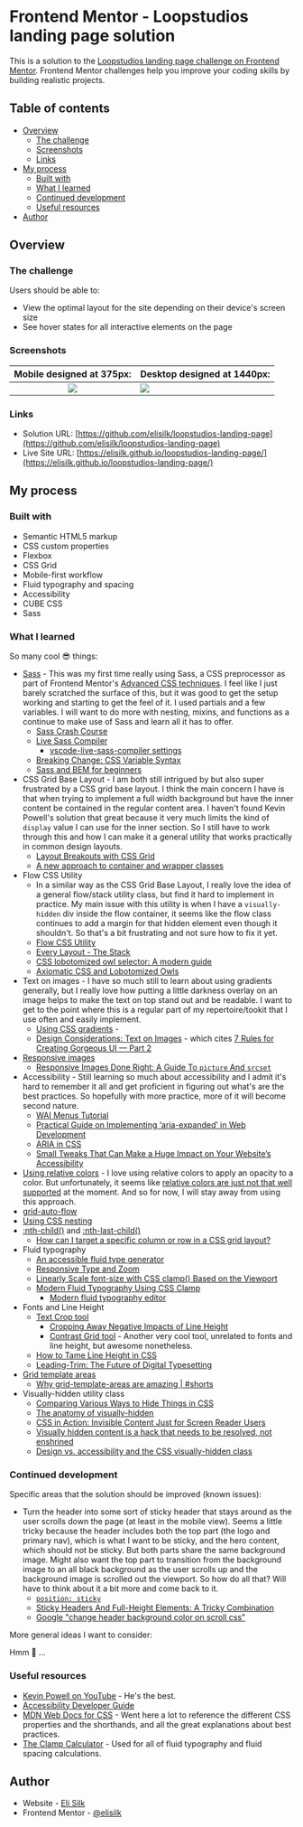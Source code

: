 # Frontend Mentor - Loopstudios landing page solution

This is a solution to the [Loopstudios landing page challenge on Frontend Mentor](https://www.frontendmentor.io/challenges/loopstudios-landing-page-N88J5Onjw). Frontend Mentor challenges help you improve your coding skills by building realistic projects.

## Table of contents

- [Overview](#overview)
  - [The challenge](#the-challenge)
  - [Screenshots](#screenshots)
  - [Links](#links)
- [My process](#my-process)
  - [Built with](#built-with)
  - [What I learned](#what-i-learned)
  - [Continued development](#continued-development)
  - [Useful resources](#useful-resources)
- [Author](#author)

## Overview

### The challenge

Users should be able to:

- View the optimal layout for the site depending on their device's screen size
- See hover states for all interactive elements on the page

### Screenshots

|        Mobile designed at 375px:         | Desktop designed at 1440px:               |
| :--------------------------------------: | ----------------------------------------- |
| ![](./screenshots/screenshot-mobile.png) | ![](./screenshots/screenshot-desktop.png) |

### Links

- Solution URL: [https://github.com/elisilk/loopstudios-landing-page](https://github.com/elisilk/loopstudios-landing-page)
- Live Site URL: [https://elisilk.github.io/loopstudios-landing-page/](https://elisilk.github.io/loopstudios-landing-page/)

## My process

### Built with

- Semantic HTML5 markup
- CSS custom properties
- Flexbox
- CSS Grid
- Mobile-first workflow
- Fluid typography and spacing
- Accessibility
- CUBE CSS
- Sass

### What I learned

So many cool 😎 things:

- [Sass](https://sass-lang.com/) - This was my first time really using Sass, a CSS preprocessor as part of Frontend Mentor's [Advanced CSS techniques](https://www.frontendmentor.io/learning-paths/advanced-css-techniques-vdOtKjIC4V). I feel like I just barely scratched the surface of this, but it was good to get the setup working and starting to get the feel of it. I used partials and a few variables. I will want to do more with nesting, mixins, and functions as a continue to make use of Sass and learn all it has to offer.
  - [Sass Crash Course](https://youtu.be/nu5mdN2JIwM?si=GWKL5R2W1x_aYY2I)
  - [Live Sass Compiler](https://marketplace.visualstudio.com/items?itemName=ritwickdey.live-sass)
    - [vscode-live-sass-compiler settings](https://github.com/ritwickdey/vscode-live-sass-compiler/blob/master/docs/settings.md)
  - [Breaking Change: CSS Variable Syntax](https://sass-lang.com/documentation/breaking-changes/css-vars/)
  - [Sass and BEM for beginners](https://youtu.be/jfMHA8SqUL4?si=5eCoq7d0kS4Mr2BR)
- CSS Grid Base Layout - I am both still intrigued by but also super frustrated by a CSS grid base layout. I think the main concern I have is that when trying to implement a full width background but have the inner content be contained in the regular content area. I haven't found Kevin Powell's solution that great because it very much limits the kind of `display` value I can use for the inner section. So I still have to work through this and how I can make it a general utility that works practically in common design layouts.
  - [Layout Breakouts with CSS Grid](https://ryanmulligan.dev/blog/layout-breakouts/)
  - [A new approach to container and wrapper classes](https://youtu.be/c13gpBrnGEw?si=8mu38I0Mg0vXNgBC)
- Flow CSS Utility
  - In a similar way as the CSS Grid Base Layout, I really love the idea of a general flow/stack utility class, but find it hard to implement in practice. My main issue with this utility is when I have a `visually-hidden` div inside the flow container, it seems like the flow class continues to add a margin for that hidden element even though it shouldn't. So that's a bit frustrating and not sure how to fix it yet.
  - [Flow CSS Utility](https://piccalil.li/blog/flow-utility/)
  - [Every Layout - The Stack](https://every-layout.dev/layouts/stack/)
  - [CSS lobotomized owl selector: A modern guide](https://blog.logrocket.com/css-lobotomized-owl-selector-modern-guide/)
  - [Axiomatic CSS and Lobotomized Owls](https://alistapart.com/article/axiomatic-css-and-lobotomized-owls/)
- Text on images - I have so much still to learn about using gradients generally, but I really love how putting a little darkness overlay on an image helps to make the text on top stand out and be readable. I want to get to the point where this is a regular part of my repertoire/tookit that I use often and easily implement.
  - [Using CSS gradients](https://developer.mozilla.org/en-US/docs/Web/CSS/CSS_images/Using_CSS_gradients) -
  - [Design Considerations: Text on Images](https://css-tricks.com/design-considerations-text-images/) - which cites [7 Rules for Creating Gorgeous UI — Part 2](https://medium.com/@erikdkennedy/7-rules-for-creating-gorgeous-ui-part-2-430de537ba96)
- [Responsive images](https://developer.mozilla.org/en-US/docs/Learn/HTML/Multimedia_and_embedding/Responsive_images)
  - [Responsive Images Done Right: A Guide To `picture` And `srcset`](https://www.smashingmagazine.com/2014/05/responsive-images-done-right-guide-picture-srcset/)
- Accessibility - Still learning so much about accessibility and I admit it's hard to remember it all and get proficient in figuring out what's are the best practices. So hopefully with more practice, more of it will become second nature.
  - [WAI Menus Tutorial](https://www.w3.org/WAI/tutorials/menus/)
  - [Practical Guide on Implementing ‘aria-expanded’ in Web Development](https://www.a11y-collective.com/blog/aria-expanded/)
  - [ARIA in CSS](https://css-tricks.com/aria-in-css/)
  - [Small Tweaks That Can Make a Huge Impact on Your Website’s Accessibility](https://css-tricks.com/small-tweaks-can-make-huge-impact-websites-accessibility/)
- [Using relative colors](https://developer.mozilla.org/en-US/docs/Web/CSS/CSS_colors/Relative_colors) - I love using relative colors to apply an opacity to a color. But unfortunately, it seems like [relative colors are just not that well supported](https://caniuse.com/css-relative-colors) at the moment. And so for now, I will stay away from using this approach.
- [grid-auto-flow](https://developer.mozilla.org/en-US/docs/Web/CSS/grid-auto-flow)
- [Using CSS nesting](https://developer.mozilla.org/en-US/docs/Web/CSS/CSS_nesting/Using_CSS_nesting)
- [:nth-child()](https://developer.mozilla.org/en-US/docs/Web/CSS/:nth-child) and [:nth-last-child()](https://developer.mozilla.org/en-US/docs/Web/CSS/:nth-last-child)
  - [How can I target a specific column or row in a CSS grid layout?](https://stackoverflow.com/questions/46308048/how-can-i-target-a-specific-column-or-row-in-a-css-grid-layout)
- Fluid typography
  - [An accessible fluid type generator](https://fluid.style/type?min=2.25&max=4.5&min-bp=20&max-bp=77.5&unit=%22rem%22)
  - [Responsive Type and Zoom](https://adrianroselli.com/2019/12/responsive-type-and-zoom.html)
  - [Linearly Scale font-size with CSS clamp() Based on the Viewport](https://css-tricks.com/linearly-scale-font-size-with-css-clamp-based-on-the-viewport/)
  - [Modern Fluid Typography Using CSS Clamp](https://www.smashingmagazine.com/2022/01/modern-fluid-typography-css-clamp/)
    - [Modern fluid typography editor](https://modern-fluid-typography.vercel.app/)
- Fonts and Line Height
  - [Text Crop tool](https://text-crop.eightshapes.com/?typeface-selection=google-font&typeface=Josefin%20Sans&custom-typeface-name=Helvetica&custom-typeface-url=&custom-typeface-weight=400&custom-typeface-style=normal&weight-and-style=300&size=72&line-height=1&top-crop=2&bottom-crop=18)
    - [Cropping Away Negative Impacts of Line Height](https://medium.com/eightshapes-llc/cropping-away-negative-impacts-of-line-height-84d744e016ce)
    - [Contrast Grid tool](https://contrast-grid.eightshapes.com/?version=1.1.0&background-colors=&foreground-colors=%23FFFFFF%2C%20White%0D%0A%23F2F2F2%0D%0A%23DDDDDD%0D%0A%23CCCCCC%0D%0A%23888888%0D%0A%23404040%2C%20Charcoal%0D%0A%23000000%2C%20Black%0D%0A%232F78C5%2C%20Effective%20on%20Extremes%0D%0A%230F60B6%2C%20Effective%20on%20Lights%0D%0A%23398EEA%2C%20Ineffective%0D%0A&es-color-form__tile-size=compact&es-color-form__show-contrast=aaa&es-color-form__show-contrast=aa&es-color-form__show-contrast=aa18&es-color-form__show-contrast=dnp) - Another very cool tool, unrelated to fonts and line height, but awesome nonetheless.
  - [How to Tame Line Height in CSS](https://css-tricks.com/how-to-tame-line-height-in-css/)
  - [Leading-Trim: The Future of Digital Typesetting](https://medium.com/microsoft-design/leading-trim-the-future-of-digital-typesetting-d082d84b202)
- [Grid template areas](https://developer.mozilla.org/en-US/docs/Web/CSS/grid-template-areas)
  - [Why grid-template-areas are amazing | #shorts](https://youtu.be/sYDQBfSQFRI?si=GWBRt-idYdgoYdMJ)
- Visually-hidden utility class
  - [Comparing Various Ways to Hide Things in CSS](https://css-tricks.com/comparing-various-ways-to-hide-things-in-css/)
  - [The anatomy of visually-hidden](https://www.tpgi.com/the-anatomy-of-visually-hidden/)
  - [CSS in Action: Invisible Content Just for Screen Reader Users](https://webaim.org/techniques/css/invisiblecontent/)
  - [Visually hidden content is a hack that needs to be resolved, not enshrined](https://www.scottohara.me/blog/2023/03/21/visually-hidden-hack.html)
  - [Design vs. accessibility and the CSS visually-hidden class](https://blog.logrocket.com/design-accessibility-css-visually-hidden-class)

### Continued development

Specific areas that the solution should be improved (known issues):

- Turn the header into some sort of sticky header that stays around as the user scrolls down the page (at least in the mobile view). Seems a little tricky because the header includes both the top part (the logo and primary nav), which is what I want to be sticky, and the hero content, which should not be sticky. But both parts share the same background image. Might also want the top part to transition from the background image to an all black background as the user scrolls up and the background image is scrolled out the viewport. So how do all that? Will have to think about it a bit more and come back to it.
  - [`position: sticky`](https://developer.mozilla.org/en-US/docs/Web/CSS/position#sticky)
  - [Sticky Headers And Full-Height Elements: A Tricky Combination](https://www.smashingmagazine.com/2024/09/sticky-headers-full-height-elements-tricky-combination/)
  - [Google "change header background color on scroll css"](https://www.google.com/search?q=change+header+background+color+on+scroll+css)

More general ideas I want to consider:

Hmm 🤔 ...

### Useful resources

- [Kevin Powell on YouTube](https://www.youtube.com/@KevinPowell) - He's the best.
- [Accessibility Developer Guide](https://www.accessibility-developer-guide.com/)
- [MDN Web Docs for CSS](https://developer.mozilla.org/en-US/docs/Web/CSS) - Went here a lot to reference the different CSS properties and the shorthands, and all the great explanations about best practices.
- [The Clamp Calculator](https://royalfig.github.io/fluid-typography-calculator/) - Used for all of fluid typography and fluid spacing calculations.

## Author

- Website - [Eli Silk](https://github.com/elisilk)
- Frontend Mentor - [@elisilk](https://www.frontendmentor.io/profile/elisilk)
